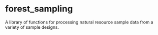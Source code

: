 # forest_sampling
A library of functions for processing natural resource sample data from a variety of sample designs.
